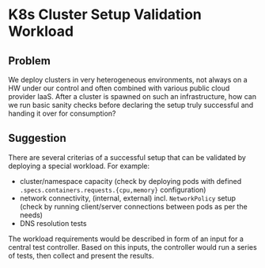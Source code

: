 # K8s Cluster Setup Validation Workload

## Problem

We deploy clusters in very heterogeneous environments, not always on a HW under our control and often combined with various public cloud provider IaaS. After a cluster is spawned on such an infrastructure, how can we run basic sanity checks before declaring the setup truly successful and handing it over for consumption?

## Suggestion

There are several criterias of a successful setup that can be validated by deploying a special workload. For example:
- cluster/namespace capacity (check by deploying pods with defined `.specs.containers.requests.{cpu,memory}` configuration)
- network connectivity, (internal, external) incl. `NetworkPolicy` setup (check by running client/server connections between pods as per the needs)
- DNS resolution tests

The workload requirements would be described in form of an input for a central test controller. Based on this inputs, the controller would run a series of tests, then collect and present the results.

